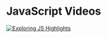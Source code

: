 # JavaScript Videos

[![Exploring JS Highlights](https://i.ytimg.com/vi/6hzrDeceEKc/0.jpg)](https://youtu.be/6hzrDeceEKc "Exploring JS Highlights")

